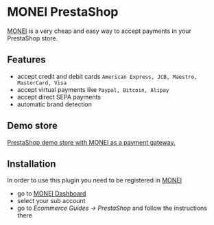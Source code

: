 # MONEI PrestaShop

[MONEI](https://monei.net/) is a very cheap and easy way to accept payments in your PrestaShop store.

## Features
* accept credit and debit cards `American Express, JCB, Maestro, MasterCard, Visa`
* accept virtual payments like `Paypal, Bitcoin, Alipay`
* accept direct SEPA payments
* automatic brand detection

## Demo store
[PrestaShop demo store with MONEI as a payment gateway.](http://prestashop.demo-monei.com/)

## Installation
In order to use this plugin you need to be registered in [MONEI](https://monei.net/)

* go to [MONEI Dashboard](https://dashboard.monei.net/)
* select your sub account
* go to *Ecommerce Guides -> PrestaShop* and follow the instructions there